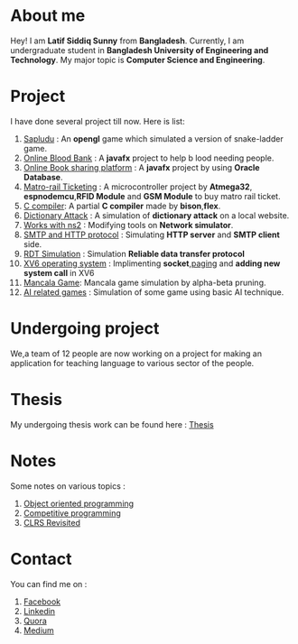 # About me
Hey! I am **Latif Siddiq Sunny** from **Bangladesh**. Currently, I am undergraduate student in **Bangladesh University of Engineering and Technology**. My major topic is **Computer Science and Engineering**.

# Project

I have done several project till now.
Here is list:
1. [Sapludu](https://github.com/lsiddiqsunny/Project-sapludu) : An **opengl** game which simulated a version of snake-ladder game.
2. [Online Blood Bank](https://github.com/lsiddiqsunny/Online-blood-bank) : A **javafx** project to help b
lood needing people.
3. [Online Book sharing platform](https://github.com/lsiddiqsunny/Database_project_GUI) : A **javafx** project by using **Oracle Database**.
4. [Matro-rail Ticketing](https://github.com/lsiddiqsunny/ATMEGA32-Project) : A microcontroller project by **Atmega32**, **espnodemcu**,**RFID Module** and **GSM Module** to buy matro rail ticket.
5. [C compiler](https://github.com/lsiddiqsunny/C-compiler): A partial **C compiler** made by **bison**,**flex**.
6. [Dictionary Attack](https://github.com/lsiddiqsunny/Dictionary-attack) : A simulation of **dictionary attack** on a local website.
7. [Works with ns2](https://github.com/lsiddiqsunny/Network-Simulation-on-NS2) : Modifying tools on **Network simulator**.
8. [SMTP and HTTP protocol](https://github.com/lsiddiqsunny/Application-layer-simulation-SMTP-and-HTTP) : Simulating **HTTP server** and **SMTP client** side.
9. [RDT Simulation](https://github.com/lsiddiqsunny/Transport-layer-simulation-Reliable-Data-Transfer-Protocol) : Simulation **Reliable data transfer protocol**
10. [XV6 operating system](https://github.com/lsiddiqsunny/xv6-public) : Implimenting **socket**,[paging](https://github.com/lsiddiqsunny/xv6-paging) and **adding new system call** in XV6
11. [Mancala Game](https://github.com/lsiddiqsunny/CSE-318-Artificial-Intelligence-Sessional/tree/master/Offline%204): Mancala game simulation by alpha-beta pruning.
12. [AI related games](https://github.com/lsiddiqsunny/CSE-318-Artificial-Intelligence-Sessional) : Simulation of some game using basic AI technique.

# Undergoing project
We,a team of 12 people are now working on a project for making an application for teaching language to various sector of the people.

# Thesis
My undergoing thesis work can be found here : [Thesis](http://lsiddiqsunny.me/Undergraduate-Thesis/)

# Notes

Some notes on various topics :
1. [Object oriented programming](http://lsiddiqsunny.me/Object-Oriented-Programming/)
2. [Competitive programming](https://github.com/lsiddiqsunny/Days-with-programming)
3. [CLRS Revisited](https://bitbucket.org/lsiddiqsunny/introduction-to-algorithms-clrs-revisited/src/master/)

# Contact

You can find me on :
1. [Facebook](https://www.facebook.com/lsiddiqsunny)
2. [Linkedin](https://www.linkedin.com/in/lsiddiqsunny)
3. [Quora](https://www.quora.com/profile/Latif-Siddiq-Sunny)
4. [Medium](https://medium.com/@lsiddiqsunny)
